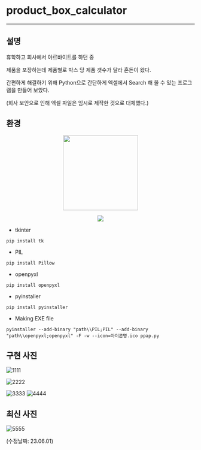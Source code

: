 # product_box_calculator
-------

## 설명
휴학하고 회사에서 아르바이트를 하던 중

제품을 포장하는데 제품별로 박스 당 제품 갯수가 달라 혼돈이 왔다.

간편하게 해결하기 위해 Python으로 간단하게 엑셀에서 Search 해 올 수 있는 프로그램을 만들어 보았다.

(회사 보안으로 인해 엑셀 파일은 임시로 제작한 것으로 대체했다.)

## 환경
<p align="center">
  <a href="https://www.spyder-ide.org/" target="_blank">
    <img src=".png" width="200" height="200"/>
  </a>
</p>
<p align="center">
  <a href="https://www.spyder-ide.org/" target="_blank">
    <img src="https://img.shields.io/badge/Spyder IDE Download-FF0000?style=flat-for-the-badge&logo=spyderide&logoColor=white"/>
  </a>
</p>

- tkinter
```
pip install tk
```
- PIL
```
pip install Pillow
```
- openpyxl
```
pip install openpyxl
```
- pyinstaller
```
pip install pyinstaller
```
- Making EXE file
```
pyinstaller --add-binary "path\\PIL;PIL" --add-binary "path\\openpyxl;openpyxl" -F -w --icon=아이콘명.ico ppap.py
```

## 구현 사진
![1111](https://github.com/AF797/product_box_calculator/assets/86837707/7818ea0f-7ee9-4886-9e56-279029cbd1c7)

![2222](https://github.com/AF797/product_box_calculator/assets/86837707/143f111b-fc8e-4aab-832d-95cbd8ded49f)

![3333](https://github.com/AF797/product_box_calculator/assets/86837707/b84a3a79-2807-4d87-af69-ef7625d33d05)
![4444](https://github.com/AF797/product_box_calculator/assets/86837707/ee671d66-f7d3-4483-b707-b4e23a06e367)

## 최신 사진
![5555](https://github.com/AF797/product_box_calculator/assets/86837707/87fb490c-3a60-4452-9621-b0afaf9460de)

(수정날짜: 23.06.01)
